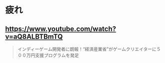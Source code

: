 # 疲れ

## https://www.youtube.com/watch?v=aQ8ALBTBmTQ

> インディーゲーム開発者に朗報！“経済産業省”がゲームクリエイターに５００万円支援プログラムを発足 
